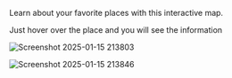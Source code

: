 Learn about your favorite places with this interactive map.

Just hover over the place and you will see the information

![Screenshot 2025-01-15 213803](https://github.com/user-attachments/assets/0d79270a-83dc-4c1e-ada3-83dfa2aad96a)

![Screenshot 2025-01-15 213846](https://github.com/user-attachments/assets/08fd0b05-84e6-400c-a1b0-f3210a389343)


